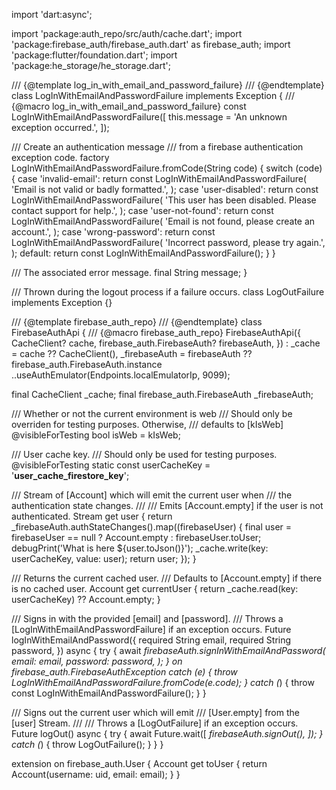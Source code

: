 import 'dart:async';

import 'package:auth_repo/src/auth/cache.dart';
import 'package:firebase_auth/firebase_auth.dart' as firebase_auth;
import 'package:flutter/foundation.dart';
import 'package:he_storage/he_storage.dart';

/// {@template log_in_with_email_and_password_failure}
/// {@endtemplate}
class LogInWithEmailAndPasswordFailure implements Exception {
  /// {@macro log_in_with_email_and_password_failure}
  const LogInWithEmailAndPasswordFailure([
    this.message = 'An unknown exception occurred.',
  ]);

  /// Create an authentication message
  /// from a firebase authentication exception code.
  factory LogInWithEmailAndPasswordFailure.fromCode(String code) {
    switch (code) {
      case 'invalid-email':
        return const LogInWithEmailAndPasswordFailure(
          'Email is not valid or badly formatted.',
        );
      case 'user-disabled':
        return const LogInWithEmailAndPasswordFailure(
          'This user has been disabled. Please contact support for help.',
        );
      case 'user-not-found':
        return const LogInWithEmailAndPasswordFailure(
          'Email is not found, please create an account.',
        );
      case 'wrong-password':
        return const LogInWithEmailAndPasswordFailure(
          'Incorrect password, please try again.',
        );
      default:
        return const LogInWithEmailAndPasswordFailure();
    }
  }

  /// The associated error message.
  final String message;
}

/// Thrown during the logout process if a failure occurs.
class LogOutFailure implements Exception {}

/// {@template firebase_auth_repo}
/// {@endtemplate}
class FirebaseAuthApi {
  /// {@macro firebase_auth_repo}
  FirebaseAuthApi({
    CacheClient? cache,
    firebase_auth.FirebaseAuth? firebaseAuth,
  })  : _cache = cache ?? CacheClient(),
        _firebaseAuth = firebaseAuth ?? firebase_auth.FirebaseAuth.instance
          ..useAuthEmulator(Endpoints.localEmulatorIp, 9099);

  final CacheClient _cache;
  final firebase_auth.FirebaseAuth _firebaseAuth;

  /// Whether or not the current environment is web
  /// Should only be overriden for testing purposes. Otherwise,
  /// defaults to [kIsWeb]
  @visibleForTesting
  bool isWeb = kIsWeb;

  /// User cache key.
  /// Should only be used for testing purposes.
  @visibleForTesting
  static const userCacheKey = '__user_cache_firestore_key__';

  /// Stream of [Account] which will emit the current user when
  /// the authentication state changes.
  ///
  /// Emits [Account.empty] if the user is not authenticated.
  Stream<Account> get user {
    return _firebaseAuth.authStateChanges().map((firebaseUser) {
      final user = firebaseUser == null ? Account.empty : firebaseUser.toUser;
      debugPrint('What is here ${user.toJson()}');
      _cache.write(key: userCacheKey, value: user);
      return user;
    });
  }

  /// Returns the current cached user.
  /// Defaults to [Account.empty] if there is no cached user.
  Account get currentUser {
    return _cache.read<Account>(key: userCacheKey) ?? Account.empty;
  }

  /// Signs in with the provided [email] and [password].
  /// Throws a [LogInWithEmailAndPasswordFailure] if an exception occurs.
  Future<void> logInWithEmailAndPassword({
    required String email,
    required String password,
  }) async {
    try {
      await _firebaseAuth.signInWithEmailAndPassword(
        email: email,
        password: password,
      );
    } on firebase_auth.FirebaseAuthException catch (e) {
      throw LogInWithEmailAndPasswordFailure.fromCode(e.code);
    } catch (_) {
      throw const LogInWithEmailAndPasswordFailure();
    }
  }

  /// Signs out the current user which will emit
  /// [User.empty] from the [user] Stream.
  ///
  /// Throws a [LogOutFailure] if an exception occurs.
  Future<void> logOut() async {
    try {
      await Future.wait([
        _firebaseAuth.signOut(),
      ]);
    } catch (_) {
      throw LogOutFailure();
    }
  }
}

extension on firebase_auth.User {
  Account get toUser {
    return Account(username: uid, email: email);
  }
}

